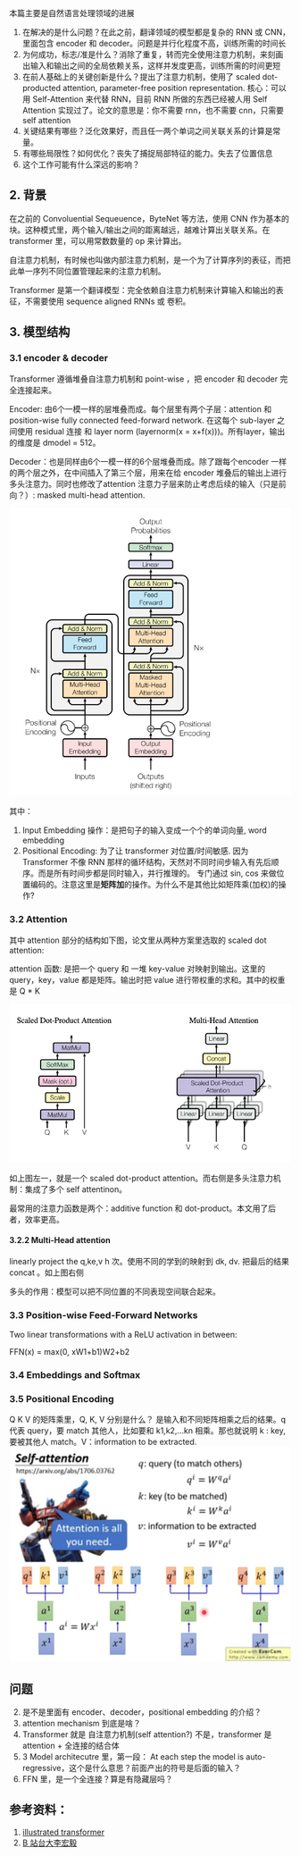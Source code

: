本篇主要是自然语言处理领域的进展

1. 在解决的是什么问题？在此之前，翻译领域的模型都是复杂的 RNN 或 CNN，里面包含 encoder 和 decoder。问题是并行化程度不高，训练所需的时间长
2. 为何成功，标志/准是什么？消除了重复，转而完全使用注意力机制，来刻画出输入和输出之间的全局依赖关系，这样并发度更高，训练所需的时间更短
3. 在前人基础上的关键创新是什么？提出了注意力机制，使用了 scaled dot-producted attention, parameter-free position representation. 核心：可以用 Self-Attention 来代替 RNN，目前 RNN 所做的东西已经被人用 Self Attention 实现过了。论文的意思是：你不需要 rnn，也不需要 cnn，只需要 self attention
4. 关键结果有哪些？泛化效果好，而且任一两个单词之间关联关系的计算是常量。
5. 有哪些局限性？如何优化？丧失了捕捉局部特征的能力。失去了位置信息
6. 这个工作可能有什么深远的影响？

## 2. 背景
在之前的 Convoluential Sequeuence，ByteNet 等方法，使用 CNN 作为基本的块。这种模式里，两个输入/输出之间的距离越远，越难计算出关联关系。在 transformer 里，可以用常数数量的 op 来计算出。

自注意力机制，有时候也叫做内部注意力机制，是一个为了计算序列的表征，而把此单一序列不同位置管理起来的注意力机制。

Transformer 是第一个翻译模型：完全依赖自注意力机制来计算输入和输出的表征，不需要使用 sequence aligned RNNs 或 卷积。

## 3. 模型结构

### 3.1 encoder & decoder

Transformer 遵循堆叠自注意力机制和 point-wise ，把 encoder 和 decoder 完全连接起来。

Encoder: 由6个一模一样的层堆叠而成。每个层里有两个子层：attention 和 position-wise fully connected feed-forward network. 在这每个 sub-layer 之间使用 residual 连接 和 layer norm (layernorm(x = x+f(x)))。所有layer，输出的维度是 dmodel = 512。

Decoder：也是同样由6个一模一样的6个层堆叠而成。除了跟每个encoder 一样的两个层之外，在中间插入了第三个层，用来在给 encoder 堆叠后的输出上进行多头注意力。同时也修改了attention 注意力子层来防止考虑后续的输入（只是前向？）: masked multi-head attention.

![](./imgs/transformer-architecture.png)

其中：

1. Input Embedding 操作：是把句子的输入变成一个个的单词向量, word embedding
2. Positional Encoding: 为了让 transformer 对位置/时间敏感. 因为 Transformer 不像 RNN 那样的循环结构，天然对不同时间步输入有先后顺序。而是所有时间步都是同时输入，并行推理的。 专门通过 sin, cos 来做位置编码的。注意这里是**矩阵加**的操作。为什么不是其他比如矩阵乘(加权)的操作?

### 3.2 Attention

其中 attention 部分的结构如下图，论文里从两种方案里选取的 scaled dot attention:

attention 函数: 是把一个 query 和 一堆 key-value 对映射到输出。这里的 query，key，value 都是矩阵。输出时把 value 进行带权重的求和。其中的权重是 Q * K

![](./imgs/scaled-dot-attention.png)

如上图左一，就是一个 scaled dot-product attention。而右侧是多头注意力机制：集成了多个 self attentinon。

最常用的注意力函数是两个：additive function 和 dot-product。本文用了后者，效率更高。

#### 3.2.2 Multi-Head attention

linearly project the q,ke,v h 次。使用不同的学到的映射到 dk, dv. 把最后的结果 concat 。如上图右侧

多头的作用：模型可以把不同位置的不同表现空间联合起来。

### 3.3 Position-wise Feed-Forward Networks
Two linear transformations with a ReLU activation in between:

FFN(x) =  max(0, xW1+b1)W2+b2

### 3.4 Embeddings and Softmax

### 3.5 Positional Encoding


Q K V 的矩阵乘里，Q, K, V 分别是什么？ 
是输入和不同矩阵相乘之后的结果。q 代表 query，要 match 其他人，比如要和 k1,k2,...kn 相乘。那也就说明 k : key, 要被其他人 match。V：information to be extracted.
![](./imgs/transformer-qkv.png)

## 问题
2. 是不是里面有 encoder、decoder，positional embedding 的介绍？
3. attention mechanism 到底是啥？
4. Transformer 就是 自注意力机制(self attention?) 不是，transformer  是 attention + 全连接的结合体
5. 3 Model architecutre 里，第一段： At each step the model is auto-regressive，这个是什么意思？前面产出的符号是后面的输入？
6. FFN 里，是一个全连接？算是有隐藏层吗？

## 参考资料：
1. [illustrated transformer](http://jalammar.github.io/illustrated-transformer/)
2. [B 站台大李宏毅](http://bilibili.com/video/BV1J441137V6?from=search&seid=3530913447603589730)
